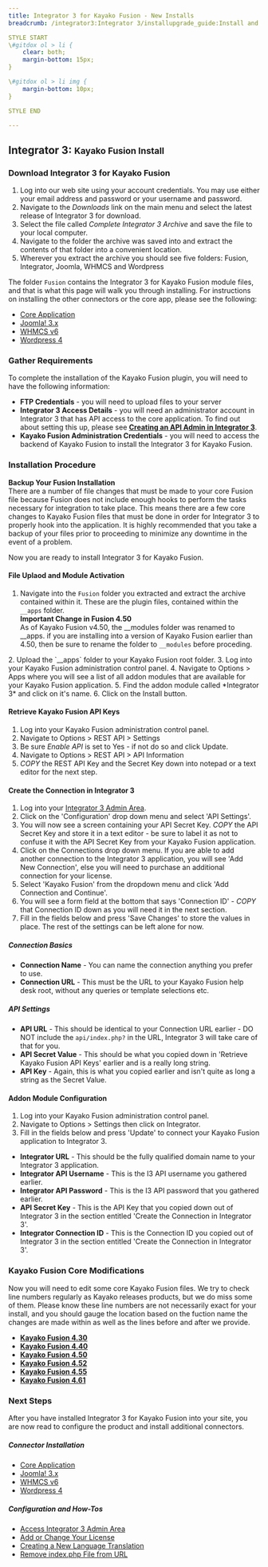 ```yaml
---
title: Integrator 3 for Kayako Fusion - New Installs
breadcrumb: /integrator3:Integrator 3/installupgrade_guide:Install and Upgrade Guide/newfusion:New Kayako Fusion Installation

STYLE START
\#gitdox ol > li {
	clear: both;
	margin-bottom: 15px;
}

\#gitdox ol > li img {
	margin-bottom: 10px;
}

STYLE END

---
```


## Integrator 3: <small>Kayako Fusion Install</small>

### Download Integrator 3 for Kayako Fusion

1.  Log into our web site using your account credentials.  You may use either your email address and password or your username and password.
2.  Navigate to the *Downloads* link on the main menu and select the latest release of Integrator 3 for download.
3.  Select the file called *Complete Integrator 3 Archive* and save the file to your local computer.
4.  Navigate to the folder the archive was saved into and extract the contents of that folder into a convenient location.
5.  Wherever you extract the archive you should see five folders: Fusion, Integrator, Joomla, WHMCS and Wordpress

The folder `Fusion` contains the Integrator 3 for Kayako Fusion module files, and that is what this page will walk you through installing.  For instructions on installing the other connectors or the core app, please see the following:

* [Core Application](integrator3/installupgrade_guide/newinstalls.md)
* [Joomla! 3.x](integrator3/installupgrade_guide/newjoomla3.md)
* [WHMCS v6](integrator3/installupgrade_guide/newwhmcs6.md)
* [Wordpress 4](integrator3/installupgrade_guide/newwordpress4.md)

### Gather Requirements

To complete the installation of the Kayako Fusion plugin, you will need to have the following information:

* **FTP Credentials** - you will need to upload files to your server
* **Integrator 3 Access Details** - you will need an administrator account in Integrator 3 that has API access to the core application.  To find out about setting this up, please see **[Creating an API Admin in Integrator 3](integrator3/howtoguides/createi3apiadmin.md)**.
* **Kayako Fusion Administration Credentials** - you will need to access the backend of Kayako Fusion to install the Integrator 3 for Kayako Fusion.

### Installation Procedure

<div class="alert alert-danger"><strong>Backup Your Fusion Installation</strong><br />
There are a number of file changes that must be made to your core Fusion file because Fusion does not include enough hooks to perform the tasks necessary for integration to take place.  This means there are a few core changes to Kayako Fusion files that must be done in order for Integrator 3 to properly hook into the application.  It is highly recommended that you take a backup of your files prior to proceeding to minimize any downtime in the event of a problem.
</div>

Now you are ready to install Integrator 3 for Kayako Fusion.

#### File Uplaod and Module Activation

1. Navigate into the `Fusion` folder you extracted and extract the archive contained within it.  These are the plugin files, contained within the `__apps` folder.<div class="alert alert-info"><strong>Important Change in Fusion 4.50</strong><br />
As of Kayako Fusion v4.50, the __modules folder was renamed to __apps.  if you are installing into a version of Kayako Fusion earlier than 4.50, then be sure to rename the folder to `__modules` before proceding.
</div>
2. Upload the `__apps` folder to your Kayako Fusion root folder.
3. Log into your Kayako Fusion administration control panel.
4. Navigate to Options > Apps where you will see a list of all addon modules that are available for your Kayako Fusion application.
5. Find the addon module called *Integrator 3* and click on it's name.
6. Click on the Install button.

#### Retrieve Kayako Fusion API Keys

1. Log into your Kayako Fusion administration control panel.
2. Navigate to Options > REST API > Settings
3. Be sure *Enable API* is set to Yes - if not do so and click Update.
4. Navigate to Options > REST API > API Information
5. *COPY* the REST API Key and the Secret Key down into notepad or a text editor for the next step.

#### Create the Connection in Integrator 3

1. Log into your [Integrator 3 Admin Area](integrator3/howtoguides/accessadminarea.md).
2. Click on the 'Configuration' drop down menu and select 'API Settings'.
3. You will now see a screen containing your API Secret Key.  *COPY* the API Secret Key and store it in a text editor - be sure to label it as not to confuse it with the API Secret Key from your Kayako Fusion application.
4. Click on the Connections drop down menu.  If you are able to add another connection to the Integrator 3 application, you will see 'Add New Connection', else you will need to purchase an additional connection for your license.
5. Select 'Kayako Fusion' from the dropdown menu and click 'Add Connection and Continue'.
6. You will see a form field at the bottom that says 'Connection ID' - *COPY* that Connection ID down as you will need it in the next section.
7. Fill in the fields below and press 'Save Changes' to store the values in place.  The rest of the settings can be left alone for now.

##### Connection Basics

* **Connection Name** - You can name the connection anything you prefer to use.
* **Connection URL** - This must be the URL to your Kayako Fusion help desk root, without any queries or template selections etc.

##### API Settings

* **API URL** - This should be identical to your Connection URL earlier - DO NOT include the `api/index.php?` in the URL, Integrator 3 will take care of that for you.
* **API Secret Value** - This should be what you copied down in 'Retrieve Kayako Fusion API Keys' earlier and is a really long string.
* **API Key** - Again, this is what you copied earlier and isn't quite as long a string as the Secret Value.
  

#### Addon Module Configuration

1. Log into your Kayako Fusion administration control panel.
2. Navigate to Options > Settings then click on Integrator.
3. Fill in the fields below and press 'Update' to connect your Kayako Fusion application to Integrator 3.
  * **Integrator URL** - This should be the fully qualified domain name to your Integrator 3 application.
  * **Integrator API Username** - This is the I3 API username you gathered earlier.
  * **Integrator API Password** - This is the I3 API password that you gathered earlier.
  * **API Secret Key** - This is the API Key that you copied down out of Integrator 3 in the section entitled 'Create the Connection in Integrator 3'.
  * **Integrator Connection ID** - This is the Connection ID you copied out of Integrator 3 in the section entitled 'Create the Connection in Integrator 3'.

### Kayako Fusion Core Modifications

Now you will need to edit some core Kayako Fusion files.  We try to check line numbers regularly as Kayako releases products, but we do miss some of them.  Please know these line numbers are not necessarily exact for your install, and you should gauge the location based on the fuction name the changes are made within as well as the lines before and after we provide.

* **[Kayako Fusion 4.30](integrator3/fusionfilechanges/430.md)**
* **[Kayako Fusion 4.40](integrator3/fusionfilechanges/440.md)**
* **[Kayako Fusion 4.50](integrator3/fusionfilechanges/450.md)**
* **[Kayako Fusion 4.52](integrator3/fusionfilechanges/452.md)**
* **[Kayako Fusion 4.55](integrator3/fusionfilechanges/455.md)**
* **[Kayako Fusion 4.61](integrator3/fusionfilechanges/461.md)**


### Next Steps

After you have installed Integrator 3 for Kayako Fusion into your site, you are now read to configure the product and install additional connectors.

##### Connector Installation

* [Core Application](integrator3/installupgrade_guide/newinstalls.md)
* [Joomla! 3.x](integrator3/installupgrade_guide/newjoomla3.md)
* [WHMCS v6](integrator3/installupgrade_guide/newwhmcs6.md)
* [Wordpress 4](integrator3/installupgrade_guide/newwordpress4.md)

##### Configuration and How-Tos

* [Access Integrator 3 Admin Area](integrator3/howtoguides/accessadminarea.md)
* [Add or Change Your License](integrator3/howtoguides/licensechange.md)
* [Creating a New Language Translation](integrator3/howtoguides/createnewlanguage.md)
* [Remove index.php File from URL](integrator3/howtoguides/removeindexfile.md)